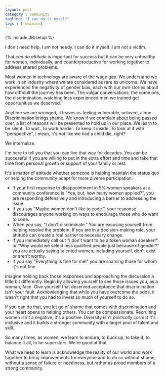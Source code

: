 ```yaml
---
layout: post
category : community
tagline: "I can do it myself"
tags : [feminism]
---
```

{% include JB/setup %}

I don't need help. I am not needy. I can do it myself. I am not a victim.

That *can do attitude* is important for success but it can be very unhealthy for women, individually, and counterproductive for working together to address shared problems.

Most women in technology are aware of the wage gap. We understand we work in an industry where we are considered as rare as unicorns. We have experienced the negativity of gender bias, each with our own stories about how difficult the journey has been. The vulgar conversations, the come ons, the discrimination, watching less experienced men we trained get opportunities we deserved.

Anytime we are wronged, it leaves us feeling vulnerable, unloved, alone. Discrimination brings shame. We know if we complain about being passed over, a list of reasons will be presented to hold us in our place. We learn to be silent. To wait. To work harder. To keep it inside. To look at it with "perspective", I mean, it's not like we had a child die, right?

We internalize.

I'm here to tell you that you can live that way for decades. You can be successful if you are willing to put in the extra effort and time and take that time from personal growth or support of your family or rest.

It's a matter of attitude whether someone is helping maintain the status quo or helping the community adapt for more diverse participation.

* If your first response to disappointment in 5% women speakers at a community conference is "Yea, but, how many women applied?", you are responding defensively and introducing a barrier to addressing the issue.
* If you say "Maybe women don't like to code.", your response discourages anyone working on ways to encourage those who do want to code.
* When you say, "I don't discriminate." You are excusing yourself from helping resolve the problem. If you are in a decision-making role, your attitude can create a real barrier to necessary change.
* If you immediately call out "I don't want to be a token woman speaker!" or "Why would we select less qualified people just because of gender?" you are actually saying talented women, including yourself, don't exist or aren't worthy.
* If you say "Everything is fine for me!" you are shaming those for whom it's not fine.

Imagine holding back those responses and approaching the discussion a little bit differently.
Begin by allowing yourself to see those issues you, as a woman, face.
Give yourself that deserved acceptance that discrimination isn't your fault.
Acknowledging that while you have overcome the odds, it wasn't right that you had to invest so much of yourself to do so.

If you can do that, you let go of shame that comes with discrimination and your heart opens to helping others. You can be compassionate. Recruiting women isn't a negative, it's a positive. Diversity isn't *politically correct* it's inclusive and it builds a stronger community with a larger pool of talent and skill.

So many times, as women, we learn to endure, to buck up, to take it, to balance it all, to be superstars. We're good at that.

What we need to learn is acknowledge the reality of our world and work together to bring improvements for everyone and to do so without shame, without a sense of failure or neediness, but rather as proud members of a strong community.
